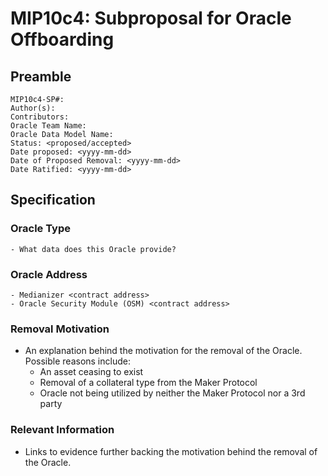 # MIP10c4: Subproposal for Oracle Offboarding

## Preamble
```
MIP10c4-SP#: 
Author(s): 
Contributors:
Oracle Team Name:
Oracle Data Model Name:
Status: <proposed/accepted>
Date proposed: <yyyy-mm-dd>
Date of Proposed Removal: <yyyy-mm-dd>
Date Ratified: <yyyy-mm-dd>
``` 

## Specification

### Oracle Type
	- What data does this Oracle provide?

### Oracle Address
	- Medianizer <contract address>
	- Oracle Security Module (OSM) <contract address>
        
### Removal Motivation
   - An explanation behind the motivation for the removal of the Oracle. Possible reasons include:
        - An asset ceasing to exist 
        - Removal of a collateral type from the Maker Protocol
        - Oracle not being utilized by neither the Maker Protocol nor a 3rd party
    				
### Relevant Information
   -  Links to evidence further backing the motivation behind the removal of the Oracle.